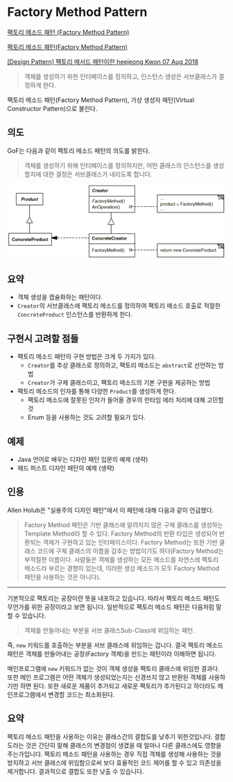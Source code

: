 # Factory Method Pattern

[팩토리 메소드 패턴 (Factory Method Pattern)](https://johngrib.github.io/wiki/factory-method-pattern/)

[팩토리 메소드 패턴(Factory Method Pattern)
](https://jdm.kr/blog/180)

[[Design Pattern] 팩토리 메서드 패턴이란
heejeong Kwon 07 Aug 2018
](https://gmlwjd9405.github.io/2018/08/07/factory-method-pattern.html)

> 객체를 생성하기 위한 인터페이스를 정의하고, 인스턴스 생성은 서브클래스가 결정하게 한다.

팩토리 메소드 패턴(Factory Method Pattern), 가상 생성자 패턴(Virtual Constructor Pattern)으로 불린다.

## 의도
GoF는 다음과 같이 팩토리 메소드 패턴의 의도를 밝힌다.

> 객체를 생성하기 위해 인터페이스를 정의하지만, 어떤 클래스의 인스턴스를 생성할지에 대한 결정은 서브클래스가 내리도록 합니다.

![img.png](factoryMethodPattern.png)

## 요약
- 객체 생성을 캡슐화하는 패턴이다.
- `Creator`의 서브클래스에 팩토리 메소드를 정의하여 팩토리 메소드 호출로 적절한 `ConcreteProduct` 인스턴스를 반환하게 한다.

## 구현시 고려할 점들
- 팩토리 메소드 패턴의 구현 방법은 크게 두 가지가 있다.
    - `Creator`를 추상 클래스로 정의하고, 팩토리 메소드는 `abstract`로 선언하는 방법
    - `Creator`가 구체 클래스이고, 팩토리 메소드의 기본 구현을 제공하는 방법
- 팩토리 메소드의 인자를 통해 다양한 `Product`를 생성하게 한다.
    - 팩토리 메소드에 잘못된 인자가 들어올 경우의 런타임 에러 처리에 대해 고민할 것
    - Enum 등을 사용하는 것도 고려할 필요가 있다.

## 예제
- Java 언어로 배우는 디자인 패턴 입문의 예제 (생략)
- 헤드 퍼스트 디자인 패턴의 예제 (생략)

## 인용
Allen Holub은 "실용주의 디자인 패턴"에서 이 패턴에 대해 다음과 같이 언급했다.

> Factory Method 패턴은 기반 클래스에 알려지지 않은 구체 클래스를 생성하는 Template Method라 할 수 있다. Factory Method의 반환 타입은 생성되어 반환되는 객체가 구현하고 있는 인터페이스이다. Factory Method는 또한 기반 클래스 코드에 구체 클래스의 이름을 감추는 방법이기도 하다(Factory Method는 부적절한 이름이다. 사람들은 객체를 생성하는 모든 메소드를 자연스레 팩토리 메소드라 부르는 경향이 있는데, 이러한 생성 메소드가 모두 Factory Method 패턴을 사용하는 것은 아니다).

---

기본적으로 팩토리는 공장이란 뜻을 내포하고 있습니다. 따라서 팩토리 메소드 패턴도 무언가를 위한 공장이라고 보면 됩니다. 일반적으로 팩토리 메소드 패턴은 다음처럼 말할 수 있습니다.

>객체를 만들어내는 부분을 서브 클래스Sub-Class에 위임하는 패턴.

즉, `new` 키워드를 호출하는 부분을 서브 클래스에 위임하는 겁니다. 결국 팩토리 메소드 패턴은 객체를 만들어내는 공장(Factory 객체)을 만드는 패턴이라 이해하면 됩니다.

메인프로그램에 `new` 키워드가 없는 것이 객체 생성을 팩토리 클래스에 위임한 결과다. 또한 메인 프로그램은 어떤 객체가 생성되었는지는 신경쓰지 않고 반환된 객체를 사용하기만 하면 된다. 또한 새로운 제품이 추가되고 새로운 팩토리가 추가된다고 하더라도 메인프로그램에서 변경할 코드는 최소화된다.

## 요약
팩토리 메소드 패턴을 사용하는 이유는 클래스간의 결합도를 낮추기 위한것입니다. 결합도라는 것은 간단히 말해 클래스의 변경점이 생겼을 때 얼마나 다른 클래스에도 영향을 주는가입니다. 팩토리 메소드 패턴을 사용하는 경우 직접 객체를 생성해 사용하는 것을 방지하고 서브 클래스에 위임함으로써 보다 효율적인 코드 제어를 할 수 있고 의존성을 제거합니다. 결과적으로 결합도 또한 낮출 수 있습니다.